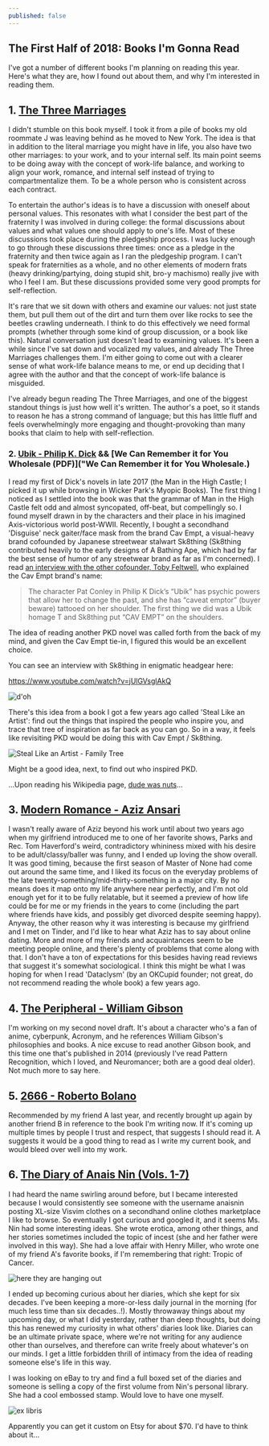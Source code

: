 ```yaml
---
published: false
---
```

## The First Half of 2018: Books I'm Gonna Read

I've got a number of different books I'm planning on reading this year. Here's what they are, how I found out about them, and why I'm interested in reading them.

## 1. [The Three Marriages](https://www.amazon.com/Three-Marriages-Reimagining-Work-Relationship/dp/159448435X)

I didn't stumble on this book myself. I took it from a pile of books my old roommate J was leaving behind as he moved to New York. The idea is that in addition to the literal marriage you might have in life, you also have two other marriages: to your work, and to your internal self. Its main point seems to be doing away with the concept of work-life balance, and working to align your work, romance, and internal self instead of trying to compartmentalize them. To be a whole person who is consistent across each contract.

To entertain the author's ideas is to have a discussion with oneself about personal values. This resonates with what I consider the best part of the fraternity I was involved in during college: the formal discussions about values and what values one should apply to one's life. Most of these discussions took place during the pledgeship process. I was lucky enough to go through these discussions three times: once as a pledge in the fraternity and then twice again as I ran the pledgeship program. I can't speak for fraternities as a whole, and no other elements of modern frats (heavy drinking/partying, doing stupid shit, bro-y machismo) really jive with who I feel I am. But these discussions provided some very good prompts for self-reflection. 

It's rare that we sit down with others and examine our values: not just state them, but pull them out of the dirt and turn them over like rocks to see the beetles crawling underneath. I think to do this effectively we need formal prompts (whether through some kind of group discussion, or a book like this). Natural conversation just doesn't lead to examining values. It's been a while since I've sat down and vocalized my values, and already The Three Marriages challenges them. I'm either going to come out with a clearer sense of what work-life balance means to me, or end up deciding that I agree with the author and that the concept of work-life balance is misguided.

I've already begun reading The Three Marriages, and one of the biggest standout things is just how well it's written. The author's a poet, so it stands to reason he has a strong command of language; but this has little fluff and feels overwhelmingly more engaging and thought-provoking than many books that claim to help with self-reflection.

### 2. [Ubik - Philip K. Dick](https://www.amazon.com/Ubik-Philip-K-Dick/dp/0547572298) && [We Can Remember it for You Wholesale (PDF)]("We Can Remember it for You Wholesale.)

I read my first of Dick's novels in late 2017 (the Man in the High Castle; I picked it up while browsing in Wicker Park's Myopic Books). The first thing I noticed as I settled into the book was that the grammar of Man in the High Castle felt odd and almost syncopated, off-beat, but compellingly so. I found myself drawn in by the characters and their place in his imagined Axis-victorious world post-WWII. Recently, I bought a secondhand 'Disguise' neck gaiter/face mask from the brand Cav Empt, a visual-heavy brand cofounded by Japanese streetwear stalwart Sk8thing (Sk8thing contributed heavily to the early designs of A Bathing Ape, which had by far the best sense of humor of any streetwear brand as far as I'm concerned). I read [an interview with the other cofounder, Toby Feltwell](http://www.dazeddigital.com/fashion/article/31437/1/cav-empt-discuss-streetwear-grime-and-anonymity), who explained the Cav Empt brand's name: 

> The character Pat Conley in Philip K Dick’s “Ubik” has psychic powers that allow her to change the past, and she has “caveat emptor” (buyer beware) tattooed on her shoulder. The first thing we did was a Ubik homage T and Sk8thing put “CAV EMPT” on the shoulders.

The idea of reading another PKD novel was called forth from the back of my mind, and given the Cav Empt tie-in, I figured this would be an excellent choice. 

You can see an interview with Sk8thing in enigmatic headgear here:

https://www.youtube.com/watch?v=jUlGVsglAkQ

![d'oh]({{site.baseurl}}/_posts/sk8thing_interview.jpg)

There's this idea from a book I got a few years ago called 'Steal Like an Artist': find out the things that inspired the people who inspire you, and trace that tree of inspiration as far back as you can go. So in a way, it feels like revisiting PKD would be doing this with Cav Empt / Sk8thing.

![Steal Like an Artist - Family Tree]({{site.baseurl}}/_posts/steal_like_artist_family_tree.jpg)

Might be a good idea, next, to find out who inspired PKD. 

...Upon reading his Wikipedia page, [dude was nuts](https://en.wikipedia.org/wiki/Philip_K._Dick#Paranormal_experiences_and_mental_health_issues)...


## 3. [Modern Romance - Aziz Ansari](https://www.amazon.com/Modern-Romance-Aziz-Ansari/dp/0143109251)

I wasn't really aware of Aziz beyond his work until about two years ago when my girlfriend introduced me to one of her favorite shows, Parks and Rec. Tom Haverford's weird, contradictory whininess mixed with his desire to be adult/classy/baller was funny, and I ended up loving the show overall. It was good timing, because the first season of Master of None had come out around the same time, and I liked its focus on the everyday problems of the late twenty-something/mid-thirty-something in a major city. By no means does it map onto my life anywhere near perfectly, and I'm not old enough yet for it to be fully relatable, but it seemed a preview of how life could be for me or my friends in the years to come (including the part where friends have kids, and possibly get divorced despite seeming happy). Anyway, the other reason why it was interesting is because my girlfriend and I met on Tinder, and I'd like to hear what Aziz has to say about online dating. More and more of my friends and acquaintances seem to be meeting people online, and there's plenty of problems that come along with that. I don't have a ton of expectations for this besides having read reviews that suggest it's somewhat sociological. I think this might be what I was hoping for when I read 'Dataclysm' (by an OKCupid founder; not great, do not recommend reading the whole book) a few years ago.

## 4. [The Peripheral - William Gibson](https://www.amazon.com/Peripheral-William-Gibson/dp/0425276236)

I'm working on my second novel draft. It's about a character who's a fan of anime, cyberpunk, Acronym, and he references William Gibson's philosophies and books. A nice excuse to read another Gibson book, and this time one that's published in 2014 (previously I've read Pattern Recognition, which I loved, and Neuromancer; both are a good deal older). Not much more to say here.

## 5. [2666 - Roberto Bolano](https://www.amazon.com/2666-Novel-Roberto-Bola%C3%B1o/dp/0312429215/)

Recommended by my friend A last year, and recently brought up again by another friend B in reference to the book I'm writing now. If it's coming up multiple times by people I trust and respect, that suggests I should read it. A suggests it would be a good thing to read as I write my current book, and would bleed over well into my work.

## 6. [The Diary of Anais Nin (Vols. 1-7)](https://www.amazon.com/gp/product/B011M9IRT8/ref=series_rw_dp_sw)

I had heard the name swirling around before, but I became interested because I would consistently see someone with the username anaisnin posting XL-size Visvim clothes on a secondhand online clothes marketplace I like to browse. So eventually I got curious and googled it, and it seems Ms. Nin had some interesting ideas. She wrote erotica, among other things, and her stories sometimes included the topic of incest (she and her father were involved in this way). She had a love affair with Henry Miller, who wrote one of my friend A's favorite books, if I'm remembering that right: Tropic of Cancer.

![here they are hanging out]({{site.baseurl}}/_posts/anais_nin_henry_miller.jpg)

I ended up becoming curious about her diaries, which she kept for six decades. I've been keeping a more-or-less daily journal in the morning (for much less time than six decades..!). Mostly throwaway things about my upcoming day, or what I did yesterday, rather than deep thoughts, but doing this has renewed my curiosity in what others' diaries look like. Diaries can be an ultimate private space, where we're not writing for any audience other than ourselves, and therefore can write freely about whatever's on our minds. I get a little forbidden thrill of intimacy from the idea of reading someone else's life in this way.

I was looking on eBay to try and find a full boxed set of the diaries and someone is selling a copy of the first volume from Nin's personal library. She had a cool embossed stamp. Would love to have one myself.

![ex libris]({{site.baseurl}}/_posts/anais_nin_ex_libris.jpg)

Apparently you can get it custom on Etsy for about $70. I'd have to think about it...


